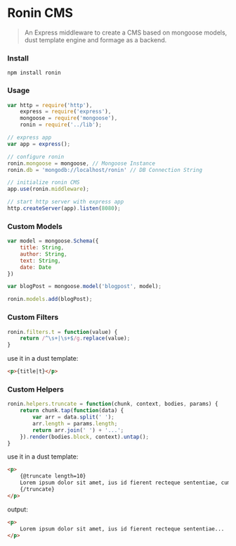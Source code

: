 Ronin CMS
=====

>An Express middleware to create a CMS based on mongoose models, dust template engine and formage as a backend.

### Install

```
npm install ronin
```

### Usage

```js
var http = require('http'),
    express = require('express'),
    mongoose = require('mongoose'),
    ronin = require('../lib');

// express app
var app = express();

// configure ronin
ronin.mongoose = mongoose, // Mongoose Instance
ronin.db = 'mongodb://localhost/ronin' // DB Connection String

// initialize ronin CMS
app.use(ronin.middleware);

// start http server with express app
http.createServer(app).listen(8080);
```

### Custom Models

```js
var model = mongoose.Schema({
    title: String,
    author: String,
    text: String,
    date: Date
})

var blogPost = mongoose.model('blogpost', model);

ronin.models.add(blogPost);
```

### Custom Filters

```js
ronin.filters.t = function(value) {
    return /^\s+|\s+$/g.replace(value);
}
```
use it in a dust template:
```html
<p>{title|t}</p>
```

### Custom Helpers
```js
ronin.helpers.truncate = function(chunk, context, bodies, params) {
    return chunk.tap(function(data) {
        var arr = data.split(' ');
        arr.length = params.length;
        return arr.join(' ') + '...';
    }).render(bodies.block, context).untap();
}
```
use it in a dust template:
```html
<p>
    {@truncate length=10}
    Lorem ipsum dolor sit amet, ius id fierent recteque sententiae, cum at solum utroque. No debet saperet est, te mutat inani possim mel. Mea ne fugit contentiones, duo an aliquid admodum nominati. Eum alia vocibus cu, et vix alia abhorreant.
    {/truncate}
</p>
```
output:
```html
<p>
    Lorem ipsum dolor sit amet, ius id fierent recteque sententiae...
</p>
```

